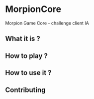 # MorpionCore

Morpion Game Core - challenge client IA

## What it is ?

## How to play ?

## How to use it ?

## Contributing
